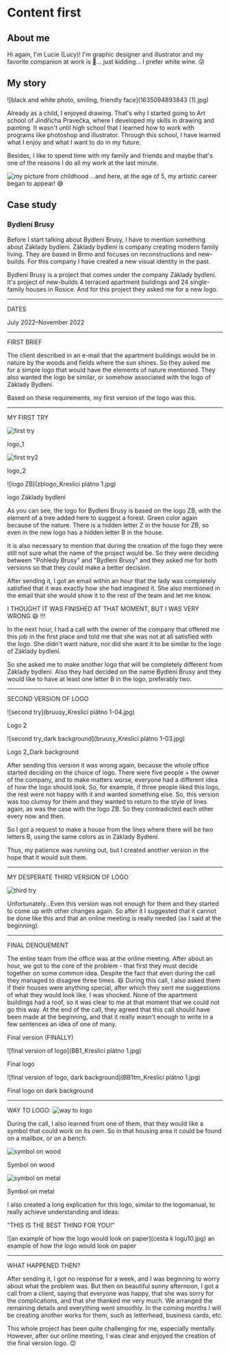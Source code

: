 # Content first

## About me
Hi again, I'm Lucie (Lucy)! 
I'm graphic designer and illustrator and my favorite companion at work is 🍷… just kidding… I prefer white wine. 😜


## My story 

![black and white photo, smiling, friendly face](1635094893843 (1).jpg)

Already as a child, I enjoyed drawing. That's why I started going to Art school of Jindřicha Pravečka, where I developed my skills in drawing and painting.  It wasn't until high school that I learned how to work with programs like photoshop and illustrator. Through this school, I have learned what I enjoy and what I want to do in my future. 

Besides, I like to spend time with my family and friends and maybe that's one of the reasons I do all my work at the last minute. 

![my picture from childhood](20220210_172358.jpg)
...and here, at the age of 5, my artistic career began to appear! 😅



## Case study

### Bydlení Brusy

Before I start talking about Bydlení Brusy, I have to mention something about Základy bydlení.
Základy bydlení is company creating modern family living. They are based in Brmo and focuses on reconstructions and new-builds. For this company I have created a new visual identity in the past.

Bydlení Brusy is a project that comes under the company Základy bydlení. It's project of new-builds 4 terraced apartment buildings and 24 single-family houses in Rosice.
And for this project they asked me for a new logo. 
- - -
DATES

July 2022–November 2022
- - -
FIRST BRIEF

The client described in an e-mail that the apartment buildings would be in nature by the woods and fields where the sun shines.
So they asked me for a simple logo that would have the elements of nature mentioned.
They also wanted the logo be similar, or somehow associated with the logo of Základy Bydlení.

Based on these requirements, my first version of the logo was this.
- - -
MY FIRST TRY

![first try](brusylogo_1.jpg)

logo_1

![first try2](brusylogo_2.jpg)

logo_2

![logo ZB](zblogo_Kreslicí plátno 1.jpg)

logo Základy bydlení



As you can see, the logo for Bydleni Brusy is based on the logo ZB, with the element of a tree added here to suggest a forest.
Green color again because of the nature.
There is a hidden letter Z in the house for ZB, so even in the new logo has a hidden letter B in the house.

It is also necessary to mention that during the creation of the logo they were still not sure what the name of the project would be. So they were deciding between "Pohledy Brusy" and "Bydlení Brusy" and they asked me for both versions so that they could make a better decision.


After sending it, I got an email within an hour that the lady was completely satisfied that it was exactly how she had imagined it. She also mentioned in the email that she would show it to the rest of the team and let me know.

I THOUGHT IT WAS FINISHED AT THAT MOMENT, BUT I WAS VERY WRONG 😄 !!!

In the next hour, I had a call with the owner of the company that offered me this job in the first place and told me that she was not at all satisfied with the logo. She didn't want nature, nor did she want it to be similar to the logo of Základy bydlení.

So she asked me to make another logo that will be completely different from Základy bydlení. Also they had decided on the name Bydléní Brusy and they would like to have at least one letter B in the logo, preferably two.

- - -

SECOND VERSION OF LOGO

![second try](bruusy_Kreslicí plátno 1-04.jpg)

Logo 2

![second try_dark background](bruusy_Kreslicí plátno 1-03.jpg)

Logo 2_Dark background



After sending this version it was wrong again, because the whole office started deciding on the choice of logo. There were five people + the owner of the company, and to make matters worse, everyone had a different idea of how the logo should look. So, for example, if three people liked this logo, the rest were not happy with it and wanted something else.
So, this version was too clumsy for them and they wanted to return to the style of lines again, as was the case with the logo ZB.
So they contradicted each other every now and then.

So I got a request to make a house from the lines where there will be two letters B, using the same colors as in Základy Bydlení.

Thus, my patience was running out, but I created another version in the hope that it would suit them.

- - -


MY DESPERATE THIRD VERSION OF LOGO

![third try](bb.jpg)

Unfortunately…Even this version was not enough for them and they started to come up with other changes again.
So after it I suggested that it cannot be done like this and that an online meeting is really needed (as I said at the beginning).

- - -


FINAL DENOUEMENT

The entire team from the office was at the online meeting.
After about an hour, we got to the core of the problem - that first they must decide together on some common idea.
Despite the fact that even during the call they managed to disagree three times. 😄
During this call, I also asked them if their houses were anything special, after which they sent me suggestions of what they would look like. I was shocked.
None of the apartment buildings had a roof, so it was clear to me at that moment that we could not go this way.
At the end of the call, they agreed that this call should have been made at the beginning, and that it really wasn't enough to write in a few sentences an idea of one of many.

Final version (FINALLY)

![final version of logo](BB1_Kreslicí plátno 1.jpg)

Final logo

![final version of logo, dark background](BB1tm_Kreslicí plátno 1.jpg)

Final logo on dark background

- - -

WAY TO LOGO:
![way to logo](Obrázek1.jpg)



During the call, I also learned from one of them, that they would like a symbol that could work on its own. So in that housing area it could be found on a mailbox, or on a bench.

![symbol on wood](Obrázek2.jpg)

Symbol on wood

![symbol on metal](Obrázek3.jpg)

Symbol on metal


I also created a long explication for this logo, similar to the logomanual, to really achieve understanding and ideas:

"THIS IS THE BEST THING FOR YOU!"

![an example of how the logo would look on paper](cesta k logu10.jpg)
an example of how the logo would look on paper


- - -

WHAT HAPPENED THEN?

After sending it, I got no response for a week, and I was beginning to worry about what the problem was. But then on beautiful sunny afternoon, I got a call from a client, saying that everyone was happy, that she was sorry for the complications, and that she thanked me very much.
We arranged the remaining details and everything went smoothly. In the coming months I will be creating another works for them, such as letterhead, business cards, etc. 

This whole project has been quite challenging for me, especially mentally. However, after our online meeting, I was clear and enjoyed the creation of the final version logo. 😊



